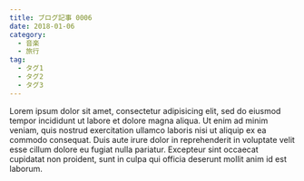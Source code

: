 ```yaml
---
title: ブログ記事 0006
date: 2018-01-06
category:
  - 音楽
  - 旅行
tag:
  - タグ1
  - タグ2
  - タグ3
---
```


Lorem ipsum dolor sit amet, consectetur adipisicing elit, sed do eiusmod tempor incididunt ut labore et dolore magna aliqua. Ut enim ad minim veniam, quis nostrud exercitation ullamco laboris nisi ut aliquip ex ea commodo consequat. Duis aute irure dolor in reprehenderit in voluptate velit esse cillum dolore eu fugiat nulla pariatur. Excepteur sint occaecat cupidatat non proident, sunt in culpa qui officia deserunt mollit anim id est laborum.
